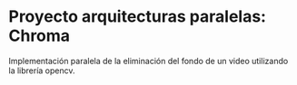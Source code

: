 # Proyecto arquitecturas paralelas: Chroma

Implementación paralela de la eliminación del fondo de un video utilizando la librería opencv.